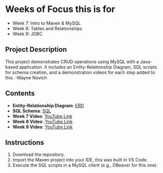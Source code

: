 # Weeks of Focus this is for
- Week 7: Intro to Maven & MySQL
- Week 8: Tables and Relationships
- Week 9: JDBC

## Project Description
This project demonstrates CRUD operations using MySQL with a Java-based application. It includes an Entity-Relationship Diagram, SQL scripts for schema creation, and a demonstration videos for each step added to this.
-Wayne Novich

## Contents
- **Entity-Relationship Diagram**: [ERD](src\main\resources\ERD.drawio.png)
- **SQL Schema**: [SQL](src\main\resources\projects-schema.sql)
- **Week 7 Video**: [YouTube Link](https://youtu.be/bE7pRS-j9KM)
- **Week 8 Video**: [YouTube Link](https://youtu.be/fz8fQJok14w)
- **Week 9 Video**: [YouTube Link]()

## Instructions
1. Download the repository.
2. Import the Maven project into your IDE, this was built in VS Code.
3. Execute the SQL scripts in a MySQL client (e.g., DBeaver for this one).

